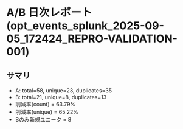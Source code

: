 # A/B 日次レポート (opt_events_splunk_2025-09-05_172424_REPRO-VALIDATION-001)

## サマリ
- A: total=58, unique=23, duplicates=35
- B: total=21, unique=8, duplicates=13
- 削減率(count) = 63.79%
- 削減率(unique) = 65.22%
- Bのみ新規ユニーク = 8